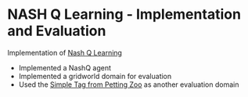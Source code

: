 # NASH Q Learning - Implementation and Evaluation
Implementation of [Nash Q Learning](https://www.jmlr.org/papers/volume4/hu03a/hu03a.pdf)

- Implemented a NashQ agent 
- Implemented a gridworld domain for evaluation
- Used the [Simple Tag from Petting Zoo](https://www.pettingzoo.ml/mpe/simple_tag) as another evaluation domain

 